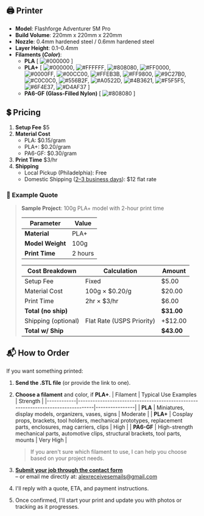 ## 🖨 Printer

- **Model**: Flashforge Adventurer 5M Pro
- **Build Volume**: 220mm x 220mm x 220mm
- **Nozzle**: 0.4mm hardened steel / 0.6mm hardened steel
- **Layer Height**: 0.1–0.4mm
- **Filaments (*Color*)**:
  - **PLA** [ ![#000000](https://img.shields.io/badge/-%20-black?style=flat-square&color=000000) ] 
  - **PLA+** [ ![#000000](https://img.shields.io/badge/-%20-black?style=flat-square&color=000000), ![#FFFFFF](https://img.shields.io/badge/-%20-white?style=flat-square&color=FFFFFF), ![#808080](https://img.shields.io/badge/-%20-grey?style=flat-square&color=808080), ![#FF0000](https://img.shields.io/badge/-%20-red?style=flat-square&color=FF0000), ![#0000FF](https://img.shields.io/badge/-%20-blue?style=flat-square&color=0000FF), ![#00CC00](https://img.shields.io/badge/-%20-green?style=flat-square&color=00CC00), ![#FFEB3B](https://img.shields.io/badge/-%20-yellow?style=flat-square&color=FFEB3B), ![#FF9800](https://img.shields.io/badge/-%20-orange?style=flat-square&color=FF9800), ![#9C27B0](https://img.shields.io/badge/-%20-purple?style=flat-square&color=9C27B0), ![#C0C0C0](https://img.shields.io/badge/-%20-silver?style=flat-square&color=C0C0C0), ![#556B2F](https://img.shields.io/badge/-%20-olivegreen?style=flat-square&color=556B2F), ![#A0522D](https://img.shields.io/badge/-%20-wood?style=flat-square&color=A0522D), ![#4B3621](https://img.shields.io/badge/-%20-coffee?style=flat-square&color=4B3621), ![#F5F5F5](https://img.shields.io/badge/-%20-clear?style=flat-square&color=F5F5F5), ![#6F4E37](https://img.shields.io/badge/-%20-chocolate?style=flat-square&color=6F4E37), ![#D4AF37](https://img.shields.io/badge/-%20-lightgold?style=flat-square&color=D4AF37) ]
  - **PA6-GF (Glass-Filled Nylon)** [ ![#808080](https://img.shields.io/badge/-%20-grey?style=flat-square&color=808080) ]


## 💲 Pricing

1. **Setup Fee** $5  
2. **Material Cost**
    - PLA: $0.15/gram  
    - PLA+: $0.20/gram  
    - PA6-GF: $0.30/gram  
3. **Print Time** $3/hr  
4. **Shipping**
    - Local Pickup (Philadelphia): Free  
    - Domestic Shipping ([2–3 business days](https://www.usps.com/ship/priority-mail.htm)): $12 flat rate  

### 🧮 Example Quote

> **Sample Project**: 100g PLA+ model with 2-hour print time
> 
> | Parameter        | Value               |
> |------------------|---------------------|
> | **Material**     | PLA+                |
> | **Model Weight** | 100g                |
> | **Print Time**   | 2 hours             |
> 
> | Cost Breakdown     | Calculation                 | Amount  |
> |--------------------|-----------------------------|---------|
> | Setup Fee          | Fixed                       | $5.00   |
> | Material Cost      | 100g × $0.20/g              | $20.00  |
> | Print Time         | 2hr × $3/hr                 | $6.00   |
> | **Total (no ship)**|                             | **$31.00** |
> | Shipping (optional)| Flat Rate (USPS Priority)   | +$12.00 |
> | **Total w/ Ship**  |                             | **$43.00** |

## 📬 How to Order

If you want something printed:

1. **Send the .STL file** (or provide the link to one).
2. **Choose a filament**  and color, if **PLA+**.
   | Filament   | Typical Use Examples                                                            | Strength       |
   |------------|---------------------------------------------------------------------------------|----------------|
   | **PLA**    | Miniatures, display models, organizers, vases, signs                            | Moderate       |
   | **PLA+**   | Cosplay props, brackets, tool holders, mechanical prototypes, replacement parts, enclosures, mag carriers, clips | High           |
   | **PA6-GF** | High-strength mechanical parts, automotive clips, structural brackets, tool parts, mounts | Very High      |

    > If you aren't sure which filament to use, I can help you choose based on your project needs.
  
3. [**Submit your job through the contact form**](https://alxdolphin.github.io/3d-printing-services)  
   – or email me directly at: [alexreceivesemails@gmail.com](mailto:alexreceivesemails@gmail.com)
4. I'll reply with a quote, ETA, and payment instructions.
5. Once confirmed, I'll start your print and update you with photos or tracking as it progresses.
